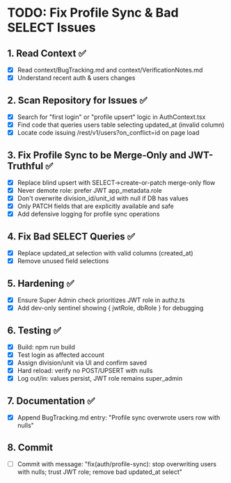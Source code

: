 # TODO: Fix Profile Sync & Bad SELECT Issues

## 1. Read Context ✅
- [x] Read context/BugTracking.md and context/VerificationNotes.md
- [x] Understand recent auth & users changes

## 2. Scan Repository for Issues ✅
- [x] Search for "first login" or "profile upsert" logic in AuthContext.tsx
- [x] Find code that queries users table selecting updated_at (invalid column)
- [x] Locate code issuing /rest/v1/users?on_conflict=id on page load

## 3. Fix Profile Sync to be Merge-Only and JWT-Truthful ✅
- [x] Replace blind upsert with SELECT→create-or-patch merge-only flow
- [x] Never demote role: prefer JWT app_metadata.role
- [x] Don't overwrite division_id/unit_id with null if DB has values
- [x] Only PATCH fields that are explicitly available and safe
- [x] Add defensive logging for profile sync operations

## 4. Fix Bad SELECT Queries ✅
- [x] Replace updated_at selection with valid columns (created_at)
- [x] Remove unused field selections

## 5. Hardening ✅
- [x] Ensure Super Admin check prioritizes JWT role in authz.ts
- [x] Add dev-only sentinel showing { jwtRole, dbRole } for debugging

## 6. Testing ✅
- [x] Build: npm run build
- [x] Test login as affected account
- [x] Assign division/unit via UI and confirm saved
- [x] Hard reload: verify no POST/UPSERT with nulls
- [x] Log out/in: values persist, JWT role remains super_admin

## 7. Documentation ✅
- [x] Append BugTracking.md entry: "Profile sync overwrote users row with nulls"

## 8. Commit
- [ ] Commit with message: "fix(auth/profile-sync): stop overwriting users with nulls; trust JWT role; remove bad updated_at select"
